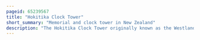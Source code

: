 ```yaml
---
pageid: 65239567
title: "Hokitika Clock Tower"
short_summary: "Memorial and clock tower in New Zealand"
description: "The Hokitika Clock Tower originally known as the Westland War Memorial and then the Coronation and War Memorial is a prominent Landmark in hokitika new Zealand. The Memorial was initiated, fundraised for, and carried out by a Committee, to commemorate the Region's Contribution to the Second Boer War ; not just the four local Men who had died but all 130 who had gone to War in South Africa. An additional purpose was to provide Hokitika with a town clock."
---
```

